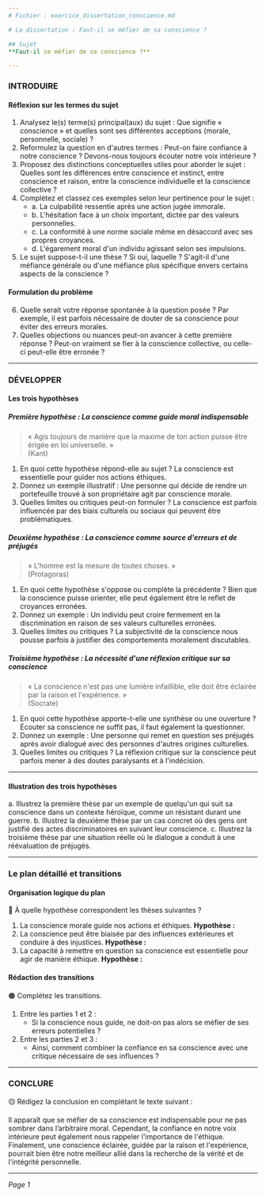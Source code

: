```yaml
---
# Fichier : exercice_dissertation_conscience.md

# La dissertation : Faut-il se méfier de sa conscience ?

## Sujet
**Faut-il se méfier de sa conscience ?**

---
```


### INTRODUIRE

#### Réflexion sur les termes du sujet

1. Analysez le(s) terme(s) principal(aux) du sujet : Que signifie « conscience » et quelles sont ses différentes acceptions (morale, personnelle, sociale) ?
2. Reformulez la question en d'autres termes : Peut-on faire confiance à notre conscience ? Devons-nous toujours écouter notre voix intérieure ?
3. Proposez des distinctions conceptuelles utiles pour aborder le sujet : Quelles sont les différences entre conscience et instinct, entre conscience et raison, entre la conscience individuelle et la conscience collective ?
4. Complétez et classez ces exemples selon leur pertinence pour le sujet :
   - a. La culpabilité ressentie après une action jugée immorale.
   - b. L'hésitation face à un choix important, dictée par des valeurs personnelles.
   - c. La conformité à une norme sociale même en désaccord avec ses propres croyances.
   - d. L'égarement moral d'un individu agissant selon ses impulsions.
5. Le sujet suppose-t-il une thèse ? Si oui, laquelle ? S'agit-il d'une méfiance générale ou d'une méfiance plus spécifique envers certains aspects de la conscience ?

#### Formulation du problème

6. Quelle serait votre réponse spontanée à la question posée ? Par exemple, il est parfois nécessaire de douter de sa conscience pour éviter des erreurs morales.
7. Quelles objections ou nuances peut-on avancer à cette première réponse ? Peut-on vraiment se fier à la conscience collective, ou celle-ci peut-elle être erronée ?

---

### DÉVELOPPER

#### Les trois hypothèses

##### Première hypothèse : La conscience comme guide moral indispensable

> « Agis toujours de manière que la maxime de ton action puisse être érigée en loi universelle. »  
> (Kant)

1. En quoi cette hypothèse répond-elle au sujet ? La conscience est essentielle pour guider nos actions éthiques.
2. Donnez un exemple illustratif : Une personne qui décide de rendre un portefeuille trouvé à son propriétaire agit par conscience morale.
3. Quelles limites ou critiques peut-on formuler ? La conscience est parfois influencée par des biais culturels ou sociaux qui peuvent être problématiques.

##### Deuxième hypothèse : La conscience comme source d'erreurs et de préjugés

> « L'homme est la mesure de toutes choses. »  
> (Protagoras)

1. En quoi cette hypothèse s'oppose ou complète la précédente ? Bien que la conscience puisse orienter, elle peut également être le reflet de croyances erronées.
2. Donnez un exemple : Un individu peut croire fermement en la discrimination en raison de ses valeurs culturelles erronées.
3. Quelles limites ou critiques ? La subjectivité de la conscience nous pousse parfois à justifier des comportements moralement discutables.

##### Troisième hypothèse : La nécessité d'une réflexion critique sur sa conscience

> « La conscience n'est pas une lumière infaillible, elle doit être éclairée par la raison et l'expérience. »  
> (Socrate)

1. En quoi cette hypothèse apporte-t-elle une synthèse ou une ouverture ? Écouter sa conscience ne suffit pas, il faut également la questionner.
2. Donnez un exemple : Une personne qui remet en question ses préjugés après avoir dialogué avec des personnes d'autres origines culturelles.
3. Quelles limites ou critiques ? La réflexion critique sur la conscience peut parfois mener à des doutes paralysants et à l'indécision.

---

#### Illustration des trois hypothèses

a. Illustrez la première thèse par un exemple de quelqu'un qui suit sa conscience dans un contexte héroïque, comme un résistant durant une guerre.
b. Illustrez la deuxième thèse par un cas concret où des gens ont justifié des actes discriminatoires en suivant leur conscience.
c. Illustrez la troisième thèse par une situation réelle où le dialogue a conduit à une réévaluation de préjugés.

---

### Le plan détaillé et transitions

#### Organisation logique du plan

🔴 À quelle hypothèse correspondent les thèses suivantes ?

1. La conscience morale guide nos actions et éthiques.
   **Hypothèse :**
2. La conscience peut être biaisée par des influences extérieures et conduire à des injustices.
   **Hypothèse :**
3. La capacité à remettre en question sa conscience est essentielle pour agir de manière éthique.
   **Hypothèse :**

#### Rédaction des transitions

🟠 Complétez les transitions.

1. Entre les parties 1 et 2 :  
   - Si la conscience nous guide, ne doit-on pas alors se méfier de ses erreurs potentielles ?
2. Entre les parties 2 et 3 :  
   - Ainsi, comment combiner la confiance en sa conscience avec une critique nécessaire de ses influences ?

---

### CONCLURE

🟡 Rédigez la conclusion en complétant le texte suivant :

Il apparaît que se méfier de sa conscience est indispensable pour ne pas sombrer dans l’arbitraire moral. Cependant, la confiance en notre voix intérieure peut également nous rappeler l'importance de l'éthique. Finalement, une conscience éclairée, guidée par la raison et l'expérience, pourrait bien être notre meilleur allié dans la recherche de la vérité et de l'intégrité personnelle.

--- 

*Page 1*